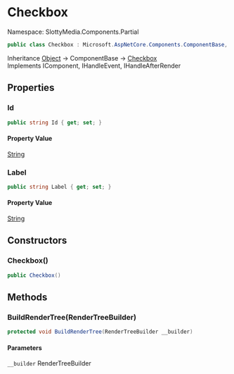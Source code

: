 # Checkbox

Namespace: SlottyMedia.Components.Partial

```csharp
public class Checkbox : Microsoft.AspNetCore.Components.ComponentBase, Microsoft.AspNetCore.Components.IComponent, Microsoft.AspNetCore.Components.IHandleEvent, Microsoft.AspNetCore.Components.IHandleAfterRender
```

Inheritance [Object](https://docs.microsoft.com/en-us/dotnet/api/system.object) → ComponentBase → [Checkbox](./slottymedia.components.partial.checkbox.md)<br>
Implements IComponent, IHandleEvent, IHandleAfterRender

## Properties

### **Id**

```csharp
public string Id { get; set; }
```

#### Property Value

[String](https://docs.microsoft.com/en-us/dotnet/api/system.string)<br>

### **Label**

```csharp
public string Label { get; set; }
```

#### Property Value

[String](https://docs.microsoft.com/en-us/dotnet/api/system.string)<br>

## Constructors

### **Checkbox()**

```csharp
public Checkbox()
```

## Methods

### **BuildRenderTree(RenderTreeBuilder)**

```csharp
protected void BuildRenderTree(RenderTreeBuilder __builder)
```

#### Parameters

`__builder` RenderTreeBuilder<br>
